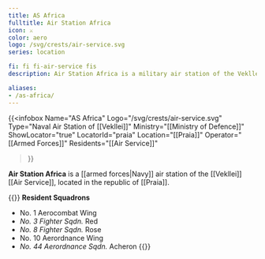 ```yaml
---
title: AS Africa
fulltitle: Air Station Africa
icon: ⚔️
color: aero
logo: /svg/crests/air-service.svg
series: location

fi: fi fi-air-service fis
description: Air Station Africa is a military air station of the Vekllei Air Service, located in the republic of Caimanas.

aliases:
- /as-africa/
---
```

{{<infobox
	 Name="AS Africa"
	 Logo="/svg/crests/air-service.svg"
	 Type="Naval Air Station of [[Vekllei]]"
	 Ministry="[[Ministry of Defence]]"
	 ShowLocator="true"
	 LocatorId="praia"
	 Location="[[Praia]]"
    Operator="[[Armed Forces]]"
    Residents="[[Air Service]]"
 >}}

**Air Station Africa** is a [[armed forces|Navy]] air station of the [[Vekllei]] [[Air Service]], located in the republic of [[Praia]].

{{<note table>}}
**Resident Squadrons**

* No. 1 Aerocombat Wing
* *No. 3 Fighter Sqdn.* Red
* *No. 8 Fighter Sqdn.* Rose
* No. 10 Aerordnance Wing
* *No. 44 Aerordnance Sqdn.* Acheron
{{</note>}}